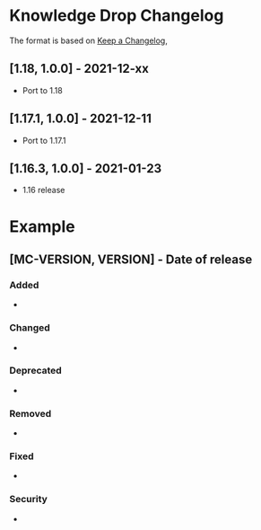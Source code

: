 # Knowledge Drop Changelog
The format is based on [Keep a Changelog](https://keepachangelog.com/en/1.0.0/),

## [1.18, 1.0.0] - 2021-12-xx
- Port to 1.18

## [1.17.1, 1.0.0] - 2021-12-11
- Port to 1.17.1

## [1.16.3, 1.0.0] - 2021-01-23
- 1.16 release

# Example
## [MC-VERSION, VERSION] - Date of release
### Added
- 
### Changed
- 
### Deprecated
- 
### Removed
- 
### Fixed
- 
### Security
- 
